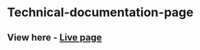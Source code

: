 # Technical-documentation-page
## View here - [Live page](https://kattycreates.github.io/Technical-documentation-page/)
